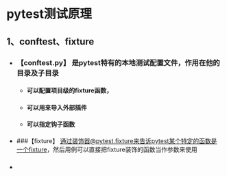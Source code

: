 # pytest测试原理

## 1、conftest、fixture
- ### 【conftest.py】 是pytest特有的本地测试配置文件，作用在他的目录及子目录
    - #### 可以配置项目级的fixture函数，
    - #### 可以用来导入外部插件
    - #### 可以指定钩子函数
    
- ###【fixture】 通过装饰器@pytest.fixture来告诉pytest某个特定的函数是一个fixture，然后用例可以直接把fixture装饰的函数当作参数来使用

- ### 


